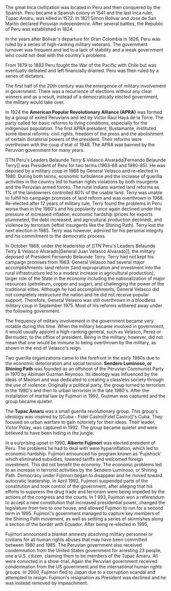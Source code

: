 The great Inca civilization was located in Peru and then conquered by the Spanish. Peru became a Spanish colony in 1541 and the last Inca ruler, Tupac Amaru, was killed in 1572. In 1821 Simon Bolivar and Jose de San Martin declared Peruvian independence. After several battles, the Republic of Peru was established in 1824.

In the years after Bolivar's departure for Gran Colombia in 1826, Peru was ruled by a series of high-ranking military veterans. The government turnover was frequent and led to a lack of stability and a weak government who could not deal with the country's problems.

From 1879 to 1883 Peru fought the War of the Pacific with Chile but was eventually defeated and left financially drained. Peru was then ruled by a series of dictators.

The first half of the 20th century was the emergence of military involvement in government. There was a recurrence of elections without any clear winners and as a result, instead of a democratically elected government, the military would take over.

In 1924 the **American Popular Revolutionary Alliance (APRA)** was formed by a group of exiled Peruvians and led by Victor Raul Haya de la Torre. The party called for basic reforms to living conditions, especially for the indigenous population. The first APRA president, Bustamante, instituted some liberal reforms: civil rights, freedom of the press and the abolishment of certain dictatorial powers of the president. Their reforms were overthrown with the coup d'etat of 1948. The APRA was banned by the Peruvian government for many years.

[[TN Peru's Leaders Belaunde Terry & Velasco Alvarado|Fernando Belaunde Terry]] was President of Peru for two terms (1963-68 and 1980-85). He was deposed by a military coup in 1968 by General Velasco and re-elected in 1980. During both terms, economic turbulence and the increase of guerilla activities in the country led to human rights violations by both insurgents and the Peruvian armed forces. The rural Indians wanted land reforms as 1% of the landowners controlled 80% of the usable land. Terry was unable to fulfill his campaign promises of land reform and was overthrown in 1968. Re-elected after 12 years of military rule, Terry found the problems in Peru worse than in the 1960's and his popularity once again declined under the pressure of increased inflation, economic hardship (prices for exports plummeted, the debt increased, and agricultural production declined), and violence by terrorism (leftist insurgents like the Shining Path). Terry lost the next election in 1985. Terry was however, admired for his personal integrity and his commitment to the democratic process.

In October 1968, under the leadership of [[TN Peru's Leaders Belaunde Terry & Velasco Alvarado|General Juan Velasco Alvarado]], the military deposed of President Fernando Belaunde Terry. Terry had not kept his campaign promises from 1963. General Velasco had several major accomplishments: land reform (land expropriation and investment into the rural infrastructure led to a modest increase in agricultural production), larger role of the State in the economy including the nationalization of major resources (petroleum, copper and sugar), and challenging the power of the traditional elites. Although he had accomplishments, General Velasco did not completely restructure the nation and he did not receive popular support. Therefore, General Velasco was still overthrown in a bloodless military coup in September 1975. Most of his reforms withered away under the following government.

The frequency of military involvement in the government became very notable during this time. When the military became involved in government, it would usually appoint a high-ranking general, such as Velasco, Perez or Bermudez, to the office of president. Being in the military, however, did not mean that one would be immune to being overthrown by the military, as shown in the end of Velasco's reign.

Two guerilla organizations came to the forefront in the early 1980s due to the economic deterioration and social tension. **Sendero Luminoso, or Shining Path** was founded as an offshoot of the Peruvian Communist Party in 1970 by Abimael Guzman Reynoso. Its ideology was influenced by the ideas of Maoism and was dedicated to creating a classless society through the use of violence. Originally a political party, the group turned to terrorism in the 1980's and then to urban terrorism in the late 1980's. After the installation of martial law by Fujimori in 1992, Guzman was captured and the group became quieter.

The **Tupac Amaru** was a small guerilla revolutionary group. This group's ideology was inspired by [[Cuba - Fidel Castro|Fidel Castro]]'s Cuba. They focused on urban warfare to gain notoriety for their ideas. Their leader, Victor Polay, was captured in 1992. The group became quieter and were believed to have been hiding in the jungle.

In a surprising upset in 1990, **Alberto Fujimori** was elected president of Peru. The problems he had to deal with were hyperinflation, which led to economic hardship. Fujimori announced his program known as 'Fujishock' which eliminated subsidies, lowered tariffs and welcomed foreign investment. This did not benefit the economy. The economic problems led to an increase in terrorist activities by the Sendero Luminoso, or Shining Path. Democracy under Fujimori began to disappear and he moved toward autocratic leadership. In April 1992, Fujimori suspended parts of the constitution and took control of the government, after alleging that his efforts to suppress the drug trade and terrorism were being impeded by the actions of the congress and the courts. In 1 993, Fujimori won a referendum to accept a new constitution that increased presidential power, changed the legislature from two to one house, and allowed Fujimori to run for a second term in 1995. Fujimori's government managed to capture key members of the Shining Path movement, as well as settling a series of skirmishes along a section of the border with Ecuador. After being re-elected in 1995,

Fujimori announced a blanket amnesty absolving military personnel or civilians for all human rights abuses that may have been committed between 1980 and 1985. The Peruvian government also received condemnation from the United States government for arresting 23 people, one a U.S. citizen, claiming them to be members of the Tupac Amaru. All were convicted in a show-trial. Again the Peruvian government received condemnation from the US government and the international human rights groups. In 2000, Fujimori fled to Japan due to a corruption scandal and attempted to resign. Fujimori's resignation as President was declined and he was instead removed by impeachment.
